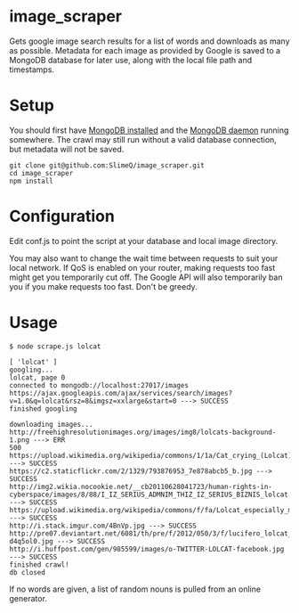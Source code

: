 # image_scraper

Gets google image search results for a list of words and downloads as many as possible. Metadata for each image as provided by Google is saved to a MongoDB database for later use, along with the local file path and timestamps.

# Setup

You should first have [MongoDB installed](http://docs.mongodb.org/manual/installation/) and the [MongoDB daemon](http://docs.mongodb.org/manual/reference/program/mongod/) running somewhere. The crawl may still run without a valid database connection, but metadata will not be saved.

```
git clone git@github.com:SlimeQ/image_scraper.git
cd image_scraper
npm install
```

# Configuration

Edit conf.js to point the script at your database and local image directory. 

You may also want to change the wait time between requests to suit your local network. If QoS is enabled on your router, making requests too fast might get you temporarily cut off. The Google API will also temporarily ban you if you make requests too fast. Don't be greedy.

# Usage

```
$ node scrape.js lolcat
```
```
[ 'lolcat' ]
googling...
lolcat, page 0
connected to mongodb://localhost:27017/images
https://ajax.googleapis.com/ajax/services/search/images?v=1.0&q=lolcat&rsz=8&imgsz=xxlarge&start=0 ---> SUCCESS
finished googling

downloading images...
http://freehighresolutionimages.org/images/img8/lolcats-background-1.png ---> ERR
500
https://upload.wikimedia.org/wikipedia/commons/1/1a/Cat_crying_(Lolcat).jpg ---> SUCCESS
https://c2.staticflickr.com/2/1329/793876953_7e878abcb5_b.jpg ---> SUCCESS
http://img2.wikia.nocookie.net/__cb20110628041723/human-rights-in-cyberspace/images/8/88/I_IZ_SERIUS_ADMNIM_THIZ_IZ_SERIUS_BIZNIS_lolcat.jpg ---> SUCCESS
https://upload.wikimedia.org/wikipedia/commons/f/fa/Lolcat_especially_made_for_Wikinews.jpg ---> SUCCESS
http://i.stack.imgur.com/4BnVp.jpg ---> SUCCESS
http://pre07.deviantart.net/6081/th/pre/f/2012/050/3/f/lucifero_lolcat_by_fraterorion-d4q5ol0.jpg ---> SUCCESS
http://i.huffpost.com/gen/985599/images/o-TWITTER-LOLCAT-facebook.jpg ---> SUCCESS
finished crawl!
db closed
```
If no words are given, a list of random nouns is pulled from an online generator.

